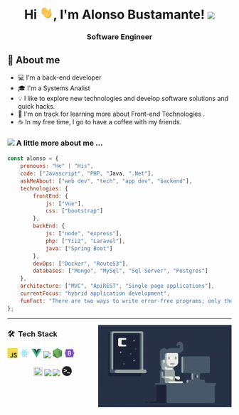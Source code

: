 

<h1 align="center">Hi <img src="https://raw.githubusercontent.com/ABSphreak/ABSphreak/master/gifs/Hi.gif" width="30px">, I'm Alonso Bustamante! <img src="https://media0.giphy.com/media/iIqmM5tTjmpOB9mpbn/giphy.gif" width="50"></h1>
<h3 align="center">Software Engineer</h3>


## 📖 About me

* 💻 I'm a back-end developer
* 🎓 I'm a Systems Analist 
* 💡 I like to explore new technologies and develop software solutions and quick hacks.
* 🌱 I'm on track for learning more about Front-end Technologies .
* ☕ In my free time, I go to have a coffee with my friends.


### <img src="https://media1.giphy.com/media/SyqfOzwy6tZug/giphy.gif?cid=ecf05e47de39fajt89b998lt73gzf5rynwfyxxfix6o2g7f3&rid=giphy.gif&ct=g" width="50"> A little more about me ...

```javascript
const alonso = {
    pronouns: "He" | "His",
    code: ["Javascript", "PHP, "Java, ".Net"],
    askMeAbout: ["web dev", "tech", "app dev", "backend"],
    technologies: {
        frontEnd: {
            js: ["Vue"],
            css: ["bootstrap"]
        },
        backEnd: {
            js: ["node", "express"],
            php: ["Yii2", "Laravel"],
            java: ["Spring Boot"]
        },
        devOps: ["Docker", "Route53"],
        databases: ["Mongo", "MySql", "Sql Server", "Postgres"]
    },
    architecture: ["MVC", "ApiREST", "Single page applications"],
    currentFocus: "hybrid application development",
    funFact: "There are two ways to write error-free programs; only the third one works"
};
```
----
<img alt="Night Coding" src="https://raw.githubusercontent.com/AVS1508/AVS1508/master/assets/Night-Coding.gif" align="right"/>

### 🛠 &nbsp;Tech Stack
<p align="center">

<code><img height="23" src="https://raw.githubusercontent.com/github/explore/80688e429a7d4ef2fca1e82350fe8e3517d3494d/topics/javascript/javascript.png"></code>
<code><img height="23" src="https://raw.githubusercontent.com/github/explore/80688e429a7d4ef2fca1e82350fe8e3517d3494d/topics/react/react.png"></code>
<code><img height="23" src="https://raw.githubusercontent.com/github/explore/80688e429a7d4ef2fca1e82350fe8e3517d3494d/topics/vue/vue.png"></code>
<code><img height="23" src="https://bestofjs.org/logos/vuetify.svg"></code>
<code><img height="23" src="https://raw.githubusercontent.com/github/explore/80688e429a7d4ef2fca1e82350fe8e3517d3494d/topics/nodejs/nodejs.png"></code>
<code><img height="23" src="https://raw.githubusercontent.com/devicons/devicon/master/icons/bootstrap/bootstrap-plain.svg"></code>

</p>
<p align="center">
<code><code><img height="20" width="20" src="https://www.vectorlogo.zone/logos/mongodb/mongodb-icon.svg"></code></code>
<code><img height="23" src="https://www.vectorlogo.zone/logos/git-scm/git-scm-icon.svg"></code>
<code><img height="23" src="https://www.vectorlogo.zone/logos/netlify/netlify-icon.svg"></code>
<code><img height="23" src="https://raw.githubusercontent.com/github/explore/80688e429a7d4ef2fca1e82350fe8e3517d3494d/topics/terminal/terminal.png"></code>
<br/>
<br/>
<br/>
